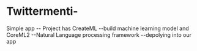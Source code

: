 # Twittermenti-
Simple app -- Project has CreateML --build machine learning model and  CoreML2 --Natural Language processing framework --depolying into our app
